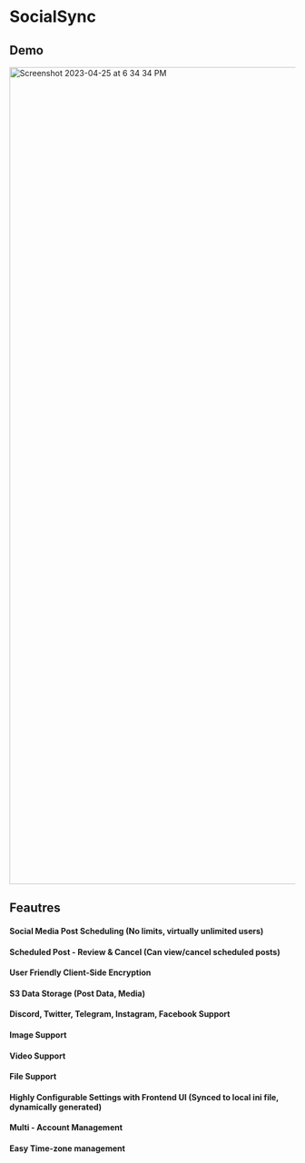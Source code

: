# SocialSync

## Demo
<img width="1440" alt="Screenshot 2023-04-25 at 6 34 34 PM" src="https://user-images.githubusercontent.com/83508209/234285300-5f582cdd-18d6-47e8-a89c-37d16642764e.png">

## Feautres
#### Social Media Post Scheduling (No limits, virtually unlimited users) 
#### Scheduled Post - Review & Cancel (Can view/cancel scheduled posts) 
#### User Friendly Client-Side Encryption 
#### S3 Data Storage (Post Data, Media) 
#### Discord, Twitter, Telegram, Instagram, Facebook Support 
#### Image Support 
#### Video Support 
#### File Support 
#### Highly Configurable Settings with Frontend UI (Synced to local ini file, dynamically generated) 
#### Multi - Account Management 
#### Easy Time-zone management 

